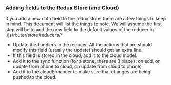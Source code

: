 ### Adding fields to the Redux Store (and Cloud)

If you add a new data field to the redux store, there are a few things to keep in mind.
This document will list the things to note. We will assume the first step will be to add the new field to the default values
of the reducer in ./js/router/store/reducers/*

- Update the handlers in the reducer. All the actions that are should modify this field (usually the update) should get an extra line.
- If this field is stored in the cloud, add it to the cloud model.
- Add it to the sync function (for a stone, there are 3 places: on add, on update from phone to cloud, on update from cloud to phone)
- Add it to the cloudEnhancer to make sure that changes are being pushed to the cloud.